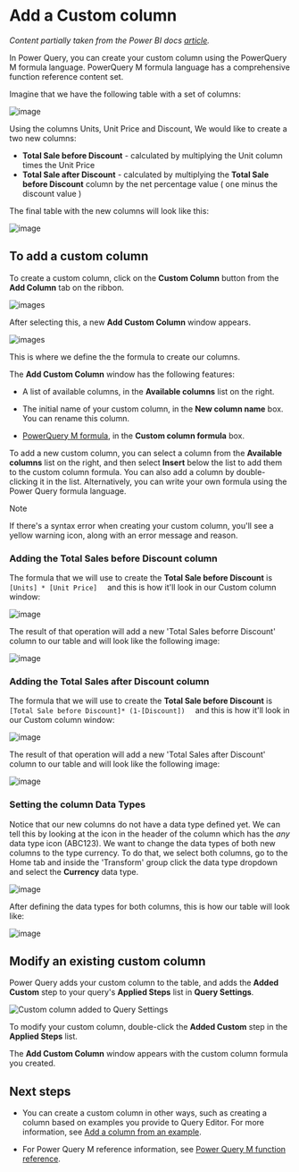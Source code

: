 # Add a Custom column

*Content partially taken from the Power BI docs [article](https://docs.microsoft.com/en-us/power-bi/create-reports/desktop-add-custom-column).*

In Power Query, you can create your custom column using the PowerQuery M formula language. PowerQuery M formula language has a comprehensive function reference content set.

Imagine that we have the following table with a set of columns: 

![image](images/me-add-custom-column-initial-table.png)

Using the columns Units, Unit Price and Discount, We would like to create a two new columns:

* **Total Sale before Discount** - calculated by multiplying the Unit column times the Unit Price
* **Total Sale after Discount** - calculated by multiplying the **Total Sale before Discount** column by the net percentage value ( one minus the discount value )

The final table with the new columns will look like this:

![image](images/me-add-custom-column-final-table.png)

## To add a custom column

To create a custom column,  click on the **Custom Column** button from the **Add Column** tab on the ribbon.

![images](images/me-add-custom-column-icon.png)

After selecting this, a new **Add Custom Column** window appears.

![images](images/me-add-custom-column-window.png)

This is where we define the the formula to create our columns.

The **Add Custom Column** window has the following features: 
- A list of available columns, in the **Available columns** list on the right.

- The initial name of your custom column, in the **New column name** box. You can rename this column.

- [PowerQuery M formula](https://docs.microsoft.com/powerquery-m/power-query-m-function-reference), in the **Custom column formula** box.  

To add a new custom column, you can select a column from the **Available columns** list on the right, and then select **Insert** below the list to add them to the custom column formula. You can also add a column by double-clicking it in the list. Alternatively, you can write your own formula using the Power Query formula language.

>[!Note]
>If there's a syntax error when creating your custom column, you'll see a yellow warning icon, along with an error message and reason. 

### Adding the Total Sales before Discount column

The formula that we will use to create the **Total Sale before Discount** is ```[Units] * [Unit Price]  ``` and this is how it'll look in our Custom column window:

![image](images/me-add-custom-column-total-sale-before-discount.png)

The result of that operation will add a new 'Total Sales beforre Discount' column to our table and will look like the following image:

![image](images/me-add-custom-column-total-sale-before-discount-column.png)

### Adding the Total Sales after Discount column

The formula that we will use to create the **Total Sale before Discount** is ```[Total Sale before Discount]* (1-[Discount])  ``` and this is how it'll look in our Custom column window:

![image](images/me-add-custom-column-total-sale-after-discount.png)

The result of that operation will add a new 'Total Sales after Discount' column to our table and will look like the following image:

![image](images/me-add-custom-column-total-sale-after-discount-column.png)

### Setting the column Data Types

Notice that our new columns do not have a data type defined yet. We can tell this by looking at the icon in the header of the column which has the *any* data type icon (ABC123). We want to change the data types of both new columns to the type currency. To do that, we select both columns, go to the Home tab and inside the 'Transform' group click the data type dropdown and select the **Currency** data type.

![image](images/me-add-custom-column-data-types.png)

After defining the data types for both columns, this is how our table will look like:

![image](images/me-add-custom-column-final-table.png)

## Modify an existing custom column

Power Query adds your custom column to the table, and adds the **Added Custom** step to your query's **Applied Steps** list in **Query Settings**.

![Custom column added to Query Settings](images/me-add-custom-column-reconfigure.png)

To modify your custom column, double-click the **Added Custom** step in the **Applied Steps** list. 

   The **Add Custom Column** window appears with the custom column formula you created.
   
## Next steps

- You can create a custom column in other ways, such as creating a column based on examples you provide to Query Editor. For more information, see [Add a column from an example](column-from-example.md).

- For Power Query M reference information, see [Power Query M function reference](/powerquery-m/power-query-m-function-reference).